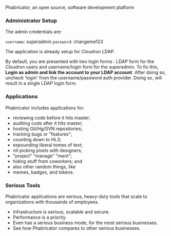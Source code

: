 Phabricator, an open source, software development platform

### Administrator Setup

The admin credentials are:

`username`: superadmin
`password`: changeme123

The application is already setup for Cloudron LDAP.

By default, you are presented with two login forms : LDAP form for the Cloudron users and username/login
form for the superadmin. To fix this, **Login as admin and link the account to your LDAP account**. After 
doing so, uncheck 'login' from the username/password auth provider. Doing so, will result in a single LDAP
login form.

### Applications

Phabricator includes applications for: 

* reviewing code before it hits master;
* auditing code after it hits master;
* hosting Git/Hg/SVN repositories;
* tracking bugs or "features";
* counting down to HL3;
* expounding liberal tomes of text;
* nit picking pixels with designers;
* "project" "manage" "ment";
* hiding stuff from coworkers; and
* also other random things, like
* memes, badges, and tokens.

### Serious Tools

Phabricator applications are serious, heavy-duty tools that scale to organizations with thousands of employees.

* Infrastructure is serious, scalable and secure.
* Performance is a priority.
* Even has a serious business mode, for the most serious businesses.
* See how Phabricator compares to other serious businesses.

